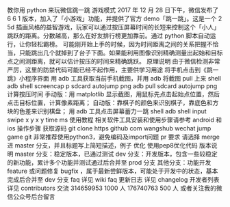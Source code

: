 教你用 python 来玩微信跳一跳 游戏模式 2017 年 12 月 28 日下午，微信发布了 6 6 1 版本，加入了「小游戏」功能，并提供了官方 demo「跳一跳」。这是一个 2 5d 插画风格的益智游戏，玩家可以通过按压屏幕时间的长短来控制这个「小人」跳跃的距离。分数越高，那么在好友排行榜更加靠前。通过 python 脚本自动运行，让你轻松霸榜。 可能刚开始上手的时候，因为时间距离之间的关系把握不恰当，只能跳出几个就掉到了台子下面。如果能利用图像识别精确测量出起始和目标点之间测距离，就可以估计按压的时间来精确跳跃。 原理说明 由于微信检测非常严厉，这里的防禁代码可能已经不起作用，主要供学习用途 将手机点击到《跳一跳》小程序界面 用 adb 工具获取当前手机截图，并用 adb 将截图 pull 上来 shell adb shell screencap p sdcard autojump png adb pull sdcard autojump png 计算按压时间 手动版：用 matplotlib 显示截图，用鼠标先点击起始点位置，然后点击目标位置，计算像素距离； 自动版：靠棋子的颜色来识别棋子，靠底色和方块的色差来识别棋盘； 用 adb 工具点击屏幕蓄力一跳 shell adb shell input swipe x y x y time ms 使用教程 相关软件工具安装和使用步骤请参考 android 和 ios 操作步骤 获取源码 git clone https github com wangshub wechat jump game git 非常推荐使用python3，避免编码及import问题 pr 要求 请选择 merge 进 master 分支，并且标题写上简短描述，例子 优化 使用pep8优化代码 版本说明 master 分支：稳定版本，已通过测试 dev 分支：开发版本，包含一些较稳定的新功能，累计多个功能并测试通过后合并至 prod 分支 其他分支：功能开发 feature 或问题修复 bugfix ，属于最新尝鲜版本，可能处于开发中的状态，基本完成后合并至 dev 分支 faq 详见 wiki faq 更新日志 详见 changelog 开发者列表 详见 contributors 交流 314659953 1000 人 176740763 500 人 或者关注我的微信公众号后台留言